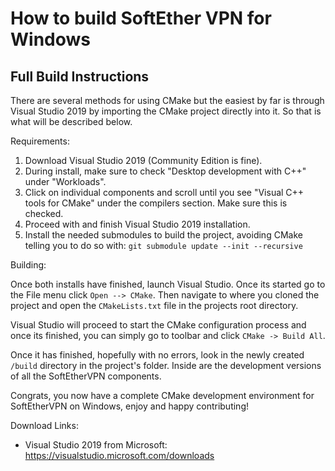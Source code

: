 How to build SoftEther VPN for Windows
======================================

Full Build Instructions
-----------------------

There are several methods for using CMake but the easiest by far is through Visual Studio 2019 by importing the CMake project directly
into it. So that is what will be described below.

Requirements:

1. Download Visual Studio 2019 (Community Edition is fine).
2. During install, make sure to check "Desktop development with C++" under "Workloads".
3. Click on individual components and scroll until you see "Visual C++ tools for CMake" under the compilers section. Make sure this is checked.
4. Proceed with and finish Visual Studio 2019 installation.
5. Install the needed submodules to build the project, avoiding CMake telling you to do so with: `git submodule update --init --recursive`

Building:

Once both installs have finished, launch Visual Studio. Once its started go to the File menu click `Open --> CMake`. Then navigate to where you
cloned the project and open the `CMakeLists.txt` file in the projects root directory.

Visual Studio will proceed to start the CMake configuration process and once its finished, you can simply go to toolbar and click `CMake -> Build All`.

Once it has finished, hopefully with no errors, look in the newly created `/build` directory in the project's folder. Inside are the development versions
of all the SoftEtherVPN components.

Congrats, you now have a complete CMake development environment for SoftEtherVPN on Windows, enjoy and happy contributing!

Download Links:
- Visual Studio 2019 from Microsoft: https://visualstudio.microsoft.com/downloads
